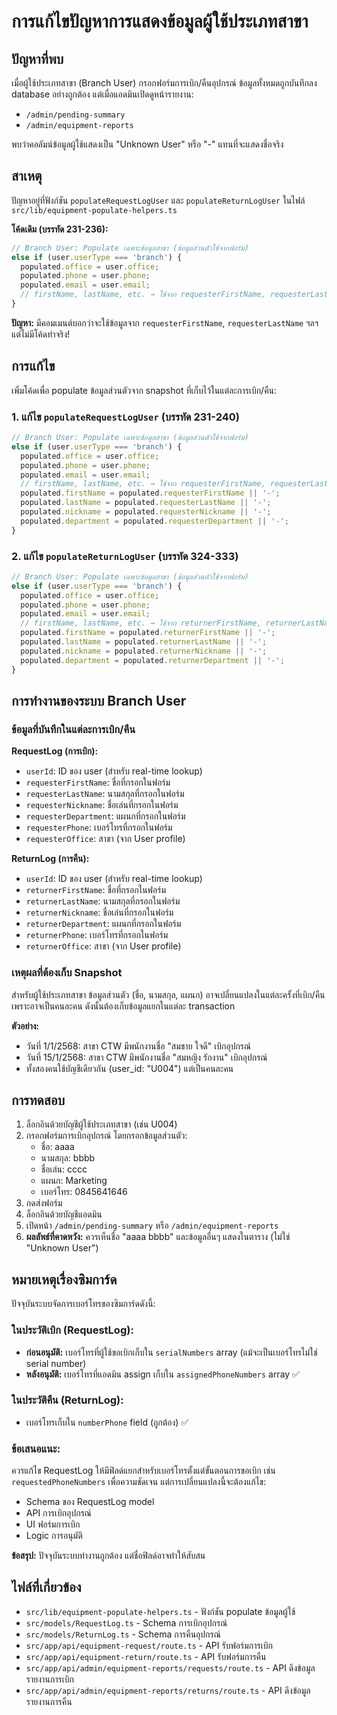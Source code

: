 # การแก้ไขปัญหาการแสดงข้อมูลผู้ใช้ประเภทสาขา

## ปัญหาที่พบ

เมื่อผู้ใช้ประเภทสาขา (Branch User) กรอกฟอร์มการเบิก/คืนอุปกรณ์ ข้อมูลทั้งหมดถูกบันทึกลง database อย่างถูกต้อง แต่เมื่อแอดมินเปิดดูหน้ารายงาน:
- `/admin/pending-summary`
- `/admin/equipment-reports`

พบว่าคอลัมน์ข้อมูลผู้ใช้แสดงเป็น "Unknown User" หรือ "-" แทนที่จะแสดงชื่อจริง

## สาเหตุ

ปัญหาอยู่ที่ฟังก์ชัน `populateRequestLogUser` และ `populateReturnLogUser` ในไฟล์ `src/lib/equipment-populate-helpers.ts`

**โค้ดเดิม (บรรทัด 231-236):**
```typescript
// Branch User: Populate เฉพาะข้อมูลสาขา (ข้อมูลส่วนตัวใช้จากฟอร์ม)
else if (user.userType === 'branch') {
  populated.office = user.office;
  populated.phone = user.phone;
  populated.email = user.email;
  // firstName, lastName, etc. → ใช้จาก requesterFirstName, requesterLastName (snapshot ในฟอร์ม)
}
```

**ปัญหา:** มีคอมเมนต์บอกว่าจะใช้ข้อมูลจาก `requesterFirstName`, `requesterLastName` ฯลฯ แต่ไม่มีโค้ดทำจริง!

## การแก้ไข

เพิ่มโค้ดเพื่อ populate ข้อมูลส่วนตัวจาก snapshot ที่เก็บไว้ในแต่ละการเบิก/คืน:

### 1. แก้ไข `populateRequestLogUser` (บรรทัด 231-240)
```typescript
// Branch User: Populate เฉพาะข้อมูลสาขา (ข้อมูลส่วนตัวใช้จากฟอร์ม)
else if (user.userType === 'branch') {
  populated.office = user.office;
  populated.phone = user.phone;
  populated.email = user.email;
  // firstName, lastName, etc. → ใช้จาก requesterFirstName, requesterLastName (snapshot ในฟอร์ม)
  populated.firstName = populated.requesterFirstName || '-';
  populated.lastName = populated.requesterLastName || '-';
  populated.nickname = populated.requesterNickname || '-';
  populated.department = populated.requesterDepartment || '-';
}
```

### 2. แก้ไข `populateReturnLogUser` (บรรทัด 324-333)
```typescript
// Branch User: Populate เฉพาะข้อมูลสาขา (ข้อมูลส่วนตัวใช้จากฟอร์ม)
else if (user.userType === 'branch') {
  populated.office = user.office;
  populated.phone = user.phone;
  populated.email = user.email;
  // firstName, lastName, etc. → ใช้จาก returnerFirstName, returnerLastName (snapshot ในฟอร์ม)
  populated.firstName = populated.returnerFirstName || '-';
  populated.lastName = populated.returnerLastName || '-';
  populated.nickname = populated.returnerNickname || '-';
  populated.department = populated.returnerDepartment || '-';
}
```

## การทำงานของระบบ Branch User

### ข้อมูลที่บันทึกในแต่ละการเบิก/คืน

**RequestLog (การเบิก):**
- `userId`: ID ของ user (สำหรับ real-time lookup)
- `requesterFirstName`: ชื่อที่กรอกในฟอร์ม
- `requesterLastName`: นามสกุลที่กรอกในฟอร์ม
- `requesterNickname`: ชื่อเล่นที่กรอกในฟอร์ม
- `requesterDepartment`: แผนกที่กรอกในฟอร์ม
- `requesterPhone`: เบอร์โทรที่กรอกในฟอร์ม
- `requesterOffice`: สาขา (จาก User profile)

**ReturnLog (การคืน):**
- `userId`: ID ของ user (สำหรับ real-time lookup)
- `returnerFirstName`: ชื่อที่กรอกในฟอร์ม
- `returnerLastName`: นามสกุลที่กรอกในฟอร์ม
- `returnerNickname`: ชื่อเล่นที่กรอกในฟอร์ม
- `returnerDepartment`: แผนกที่กรอกในฟอร์ม
- `returnerPhone`: เบอร์โทรที่กรอกในฟอร์ม
- `returnerOffice`: สาขา (จาก User profile)

### เหตุผลที่ต้องเก็บ Snapshot

สำหรับผู้ใช้ประเภทสาขา ข้อมูลส่วนตัว (ชื่อ, นามสกุล, แผนก) อาจเปลี่ยนแปลงในแต่ละครั้งที่เบิก/คืน เพราะอาจเป็นคนละคน ดังนั้นต้องเก็บข้อมูลแยกในแต่ละ transaction

**ตัวอย่าง:**
- วันที่ 1/1/2568: สาขา CTW มีพนักงานชื่อ "สมชาย ใจดี" เบิกอุปกรณ์
- วันที่ 15/1/2568: สาขา CTW มีพนักงานชื่อ "สมหญิง รักงาน" เบิกอุปกรณ์
- ทั้งสองคนใช้บัญชีเดียวกัน (user_id: "U004") แต่เป็นคนละคน

## การทดสอบ

1. ล็อกอินด้วยบัญชีผู้ใช้ประเภทสาขา (เช่น U004)
2. กรอกฟอร์มการเบิกอุปกรณ์ โดยกรอกข้อมูลส่วนตัว:
   - ชื่อ: aaaa
   - นามสกุล: bbbb
   - ชื่อเล่น: cccc
   - แผนก: Marketing
   - เบอร์โทร: 0845641646
3. กดส่งฟอร์ม
4. ล็อกอินด้วยบัญชีแอดมิน
5. เปิดหน้า `/admin/pending-summary` หรือ `/admin/equipment-reports`
6. **ผลลัพธ์ที่คาดหวัง:** ควรเห็นชื่อ "aaaa bbbb" และข้อมูลอื่นๆ แสดงในตาราง (ไม่ใช่ "Unknown User")

## หมายเหตุเรื่องซิมการ์ด

ปัจจุบันระบบจัดการเบอร์โทรของซิมการ์ดดังนี้:

### ในประวัติเบิก (RequestLog):
- **ก่อนอนุมัติ:** เบอร์โทรที่ผู้ใช้ขอเบิกเก็บใน `serialNumbers` array (แม้จะเป็นเบอร์โทรไม่ใช่ serial number)
- **หลังอนุมัติ:** เบอร์โทรที่แอดมิน assign เก็บใน `assignedPhoneNumbers` array ✅

### ในประวัติคืน (ReturnLog):
- เบอร์โทรเก็บใน `numberPhone` field (ถูกต้อง) ✅

### ข้อเสนอแนะ:
ควรแก้ไข RequestLog ให้มีฟิลด์แยกสำหรับเบอร์โทรตั้งแต่ขั้นตอนการขอเบิก เช่น `requestedPhoneNumbers` เพื่อความชัดเจน แต่การเปลี่ยนแปลงนี้จะต้องแก้ไข:
- Schema ของ RequestLog model
- API การเบิกอุปกรณ์
- UI ฟอร์มการเบิก
- Logic การอนุมัติ

**ข้อสรุป:** ปัจจุบันระบบทำงานถูกต้อง แต่ชื่อฟิลด์อาจทำให้สับสน

## ไฟล์ที่เกี่ยวข้อง

- `src/lib/equipment-populate-helpers.ts` - ฟังก์ชัน populate ข้อมูลผู้ใช้
- `src/models/RequestLog.ts` - Schema การเบิกอุปกรณ์
- `src/models/ReturnLog.ts` - Schema การคืนอุปกรณ์
- `src/app/api/equipment-request/route.ts` - API รับฟอร์มการเบิก
- `src/app/api/equipment-return/route.ts` - API รับฟอร์มการคืน
- `src/app/api/admin/equipment-reports/requests/route.ts` - API ดึงข้อมูลรายงานการเบิก
- `src/app/api/admin/equipment-reports/returns/route.ts` - API ดึงข้อมูลรายงานการคืน

